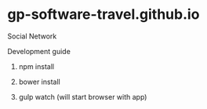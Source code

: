 # gp-software-travel.github.io
Social Network

Development guide

1. npm install 

2. bower install

3. gulp watch (will start browser with app)